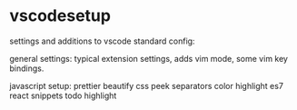 # vscodesetup

settings and additions to vscode standard config:

general settings:
typical extension settings,
adds vim mode,
some vim key bindings.

javascript setup:
prettier
beautify
css peek
separators
color highlight
es7 react snippets
todo highlight

